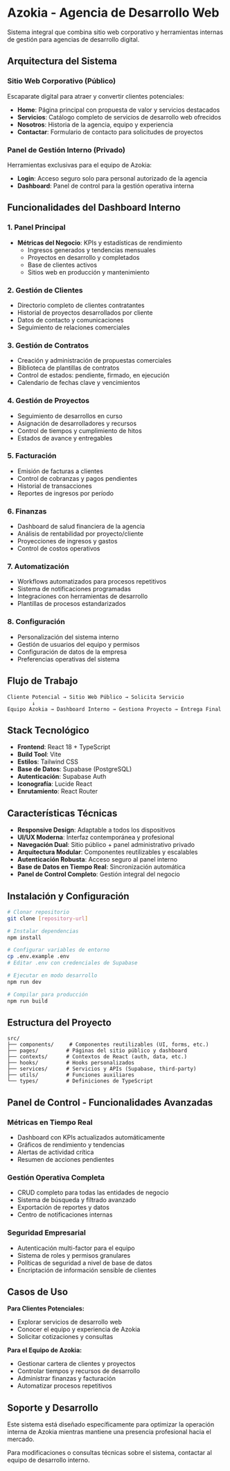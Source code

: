 # Azokia - Agencia de Desarrollo Web
Sistema integral que combina sitio web corporativo y herramientas internas de gestión para agencias de desarrollo digital.

## Arquitectura del Sistema

### Sitio Web Corporativo (Público)
Escaparate digital para atraer y convertir clientes potenciales:

- **Home**: Página principal con propuesta de valor y servicios destacados
- **Servicios**: Catálogo completo de servicios de desarrollo web ofrecidos
- **Nosotros**: Historia de la agencia, equipo y experiencia
- **Contactar**: Formulario de contacto para solicitudes de proyectos

### Panel de Gestión Interno (Privado)
Herramientas exclusivas para el equipo de Azokia:

- **Login**: Acceso seguro solo para personal autorizado de la agencia
- **Dashboard**: Panel de control para la gestión operativa interna

## Funcionalidades del Dashboard Interno

### 1. Panel Principal
- **Métricas del Negocio**: KPIs y estadísticas de rendimiento
  - Ingresos generados y tendencias mensuales
  - Proyectos en desarrollo y completados
  - Base de clientes activos
  - Sitios web en producción y mantenimiento

### 2. Gestión de Clientes
- Directorio completo de clientes contratantes
- Historial de proyectos desarrollados por cliente
- Datos de contacto y comunicaciones
- Seguimiento de relaciones comerciales

### 3. Gestión de Contratos
- Creación y administración de propuestas comerciales
- Biblioteca de plantillas de contratos
- Control de estados: pendiente, firmado, en ejecución
- Calendario de fechas clave y vencimientos

### 4. Gestión de Proyectos
- Seguimiento de desarrollos en curso
- Asignación de desarrolladores y recursos
- Control de tiempos y cumplimiento de hitos
- Estados de avance y entregables

### 5. Facturación
- Emisión de facturas a clientes
- Control de cobranzas y pagos pendientes
- Historial de transacciones
- Reportes de ingresos por período

### 6. Finanzas
- Dashboard de salud financiera de la agencia
- Análisis de rentabilidad por proyecto/cliente
- Proyecciones de ingresos y gastos
- Control de costos operativos

### 7. Automatización
- Workflows automatizados para procesos repetitivos
- Sistema de notificaciones programadas
- Integraciones con herramientas de desarrollo
- Plantillas de procesos estandarizados

### 8. Configuración
- Personalización del sistema interno
- Gestión de usuarios del equipo y permisos
- Configuración de datos de la empresa
- Preferencias operativas del sistema

## Flujo de Trabajo

```
Cliente Potencial → Sitio Web Público → Solicita Servicio
        ↓
Equipo Azokia → Dashboard Interno → Gestiona Proyecto → Entrega Final
```

## Stack Tecnológico

- **Frontend**: React 18 + TypeScript
- **Build Tool**: Vite
- **Estilos**: Tailwind CSS
- **Base de Datos**: Supabase (PostgreSQL)
- **Autenticación**: Supabase Auth
- **Iconografía**: Lucide React
- **Enrutamiento**: React Router

## Características Técnicas

- **Responsive Design**: Adaptable a todos los dispositivos
- **UI/UX Moderna**: Interfaz contemporánea y profesional
- **Navegación Dual**: Sitio público + panel administrativo privado
- **Arquitectura Modular**: Componentes reutilizables y escalables
- **Autenticación Robusta**: Acceso seguro al panel interno
- **Base de Datos en Tiempo Real**: Sincronización automática
- **Panel de Control Completo**: Gestión integral del negocio

## Instalación y Configuración

```bash
# Clonar repositorio
git clone [repository-url]

# Instalar dependencias
npm install

# Configurar variables de entorno
cp .env.example .env
# Editar .env con credenciales de Supabase

# Ejecutar en modo desarrollo
npm run dev

# Compilar para producción
npm run build
```

## Estructura del Proyecto

```
src/
├── components/     # Componentes reutilizables (UI, forms, etc.)
├── pages/         # Páginas del sitio público y dashboard
├── contexts/      # Contextos de React (auth, data, etc.)
├── hooks/         # Hooks personalizados
├── services/      # Servicios y APIs (Supabase, third-party)
├── utils/         # Funciones auxiliares
└── types/         # Definiciones de TypeScript
```

## Panel de Control - Funcionalidades Avanzadas

### Métricas en Tiempo Real
- Dashboard con KPIs actualizados automáticamente
- Gráficos de rendimiento y tendencias
- Alertas de actividad crítica
- Resumen de acciones pendientes

### Gestión Operativa Completa
- CRUD completo para todas las entidades de negocio
- Sistema de búsqueda y filtrado avanzado
- Exportación de reportes y datos
- Centro de notificaciones internas

### Seguridad Empresarial
- Autenticación multi-factor para el equipo
- Sistema de roles y permisos granulares
- Políticas de seguridad a nivel de base de datos
- Encriptación de información sensible de clientes

## Casos de Uso

**Para Clientes Potenciales:**
- Explorar servicios de desarrollo web
- Conocer el equipo y experiencia de Azokia
- Solicitar cotizaciones y consultas

**Para el Equipo de Azokia:**
- Gestionar cartera de clientes y proyectos
- Controlar tiempos y recursos de desarrollo
- Administrar finanzas y facturación
- Automatizar procesos repetitivos

## Soporte y Desarrollo

Este sistema está diseñado específicamente para optimizar la operación interna de Azokia mientras mantiene una presencia profesional hacia el mercado.

Para modificaciones o consultas técnicas sobre el sistema, contactar al equipo de desarrollo interno.